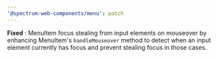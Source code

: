 ```yaml
---
'@spectrum-web-components/menu': patch
---
```


**Fixed** : MenuItem focus stealing from input elements on mouseover by enhancing MenuItem's `handleMouseover` method to detect when an input element currently has focus and prevent stealing focus in those cases.
